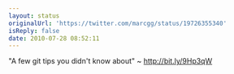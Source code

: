 ```yaml
---
layout: status
originalUrl: 'https://twitter.com/marcgg/status/19726355340'
isReply: false
date: 2010-07-28 08:52:11
---
```


"A few git tips you didn't know about" ~ http://bit.ly/9Hp3qW
